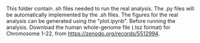 This folder contain .sh files needed to run the real analysis. The .py files will be automatically implemented by the .sh files. The figures for the real analysis can be generated using the "plot.ipynb".
Before running the analysis. Download the human whole-genome file (.tsz format) for Chromosome 1-22, from https://zenodo.org/records/5512994. 
